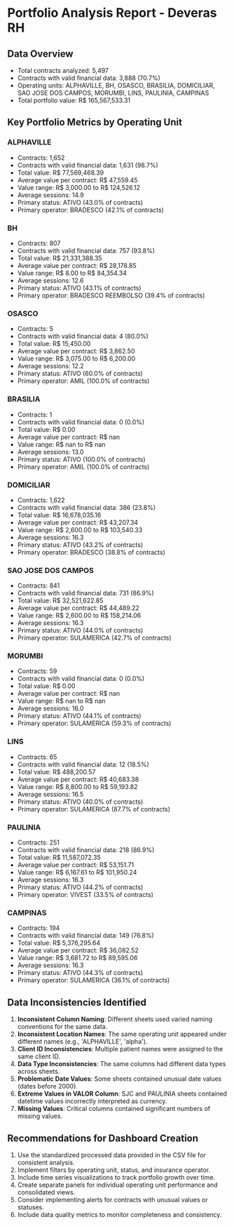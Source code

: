 # Portfolio Analysis Report - Deveras RH

## Data Overview
- Total contracts analyzed: 5,497
- Contracts with valid financial data: 3,888 (70.7%)
- Operating units: ALPHAVILLE, BH, OSASCO, BRASILIA, DOMICILIAR, SAO JOSE DOS CAMPOS, MORUMBI, LINS, PAULINIA, CAMPINAS
- Total portfolio value: R$ 165,567,533.31

## Key Portfolio Metrics by Operating Unit

### ALPHAVILLE
- Contracts: 1,652
- Contracts with valid financial data: 1,631 (98.7%)
- Total value: R$ 77,569,468.39
- Average value per contract: R$ 47,559.45
- Value range: R$ 3,000.00 to R$ 124,526.12
- Average sessions: 14.9
- Primary status: ATIVO (43.0% of contracts)
- Primary operator: BRADESCO (42.1% of contracts)

### BH
- Contracts: 807
- Contracts with valid financial data: 757 (93.8%)
- Total value: R$ 21,331,388.35
- Average value per contract: R$ 28,178.85
- Value range: R$ 8.00 to R$ 84,354.34
- Average sessions: 12.6
- Primary status: ATIVO (43.1% of contracts)
- Primary operator: BRADESCO REEMBOLSO (39.4% of contracts)

### OSASCO
- Contracts: 5
- Contracts with valid financial data: 4 (80.0%)
- Total value: R$ 15,450.00
- Average value per contract: R$ 3,862.50
- Value range: R$ 3,075.00 to R$ 6,200.00
- Average sessions: 12.2
- Primary status: ATIVO (60.0% of contracts)
- Primary operator: AMIL (100.0% of contracts)

### BRASILIA
- Contracts: 1
- Contracts with valid financial data: 0 (0.0%)
- Total value: R$ 0.00
- Average value per contract: R$ nan
- Value range: R$ nan to R$ nan
- Average sessions: 13.0
- Primary status: ATIVO (100.0% of contracts)
- Primary operator: AMIL (100.0% of contracts)

### DOMICILIAR
- Contracts: 1,622
- Contracts with valid financial data: 386 (23.8%)
- Total value: R$ 16,678,035.16
- Average value per contract: R$ 43,207.34
- Value range: R$ 2,600.00 to R$ 103,540.33
- Average sessions: 16.3
- Primary status: ATIVO (43.2% of contracts)
- Primary operator: BRADESCO (38.8% of contracts)

### SAO JOSE DOS CAMPOS
- Contracts: 841
- Contracts with valid financial data: 731 (86.9%)
- Total value: R$ 32,521,622.85
- Average value per contract: R$ 44,489.22
- Value range: R$ 2,600.00 to R$ 158,214.06
- Average sessions: 16.3
- Primary status: ATIVO (44.0% of contracts)
- Primary operator: SULAMERICA  (42.7% of contracts)

### MORUMBI
- Contracts: 59
- Contracts with valid financial data: 0 (0.0%)
- Total value: R$ 0.00
- Average value per contract: R$ nan
- Value range: R$ nan to R$ nan
- Average sessions: 16.0
- Primary status: ATIVO (44.1% of contracts)
- Primary operator: SULAMERICA  (59.3% of contracts)

### LINS
- Contracts: 65
- Contracts with valid financial data: 12 (18.5%)
- Total value: R$ 488,200.57
- Average value per contract: R$ 40,683.38
- Value range: R$ 8,800.00 to R$ 59,193.82
- Average sessions: 16.5
- Primary status: ATIVO (40.0% of contracts)
- Primary operator: SULAMERICA  (87.7% of contracts)

### PAULINIA
- Contracts: 251
- Contracts with valid financial data: 218 (86.9%)
- Total value: R$ 11,587,072.35
- Average value per contract: R$ 53,151.71
- Value range: R$ 6,167.61 to R$ 101,950.24
- Average sessions: 16.3
- Primary status: ATIVO (44.2% of contracts)
- Primary operator: VIVEST (33.5% of contracts)

### CAMPINAS
- Contracts: 194
- Contracts with valid financial data: 149 (76.8%)
- Total value: R$ 5,376,295.64
- Average value per contract: R$ 36,082.52
- Value range: R$ 3,681.72 to R$ 89,595.06
- Average sessions: 16.3
- Primary status: ATIVO (44.3% of contracts)
- Primary operator: SULAMERICA (36.1% of contracts)

## Data Inconsistencies Identified

1. **Inconsistent Column Naming**: Different sheets used varied naming conventions for the same data.
2. **Inconsistent Location Names**: The same operating unit appeared under different names (e.g., 'ALPHAVILLE', 'alpha').
3. **Client ID Inconsistencies**: Multiple patient names were assigned to the same client ID.
4. **Data Type Inconsistencies**: The same columns had different data types across sheets.
5. **Problematic Date Values**: Some sheets contained unusual date values (dates before 2000).
6. **Extreme Values in VALOR Column**: SJC and PAULINIA sheets contained datetime values incorrectly interpreted as currency.
7. **Missing Values**: Critical columns contained significant numbers of missing values.

## Recommendations for Dashboard Creation

1. Use the standardized processed data provided in the CSV file for consistent analysis.
2. Implement filters by operating unit, status, and insurance operator.
3. Include time series visualizations to track portfolio growth over time.
4. Create separate panels for individual operating unit performance and consolidated views.
5. Consider implementing alerts for contracts with unusual values or statuses.
6. Include data quality metrics to monitor completeness and consistency.
